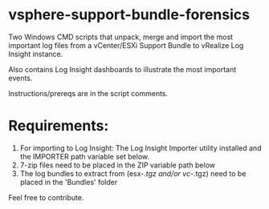 # vsphere-support-bundle-forensics
Two Windows CMD scripts that unpack, merge and import the most important log files from a vCenter/ESXi Support Bundle to vRealize Log Insight instance. 

Also contains Log Insight dashboards to illustrate the most important events.

Instructions/prereqs are in the script comments. 

# Requirements:
 1. For importing to Log Insight: The Log Insight Importer utility installed and the IMPORTER path variable set below.
 2. 7-zip files need to be placed in the ZIP variable path below
 3. The log bundles to extract from (esx-*.tgz and/or vc-*.tgz) need to be placed in the 'Bundles' folder

Feel free to contribute.
